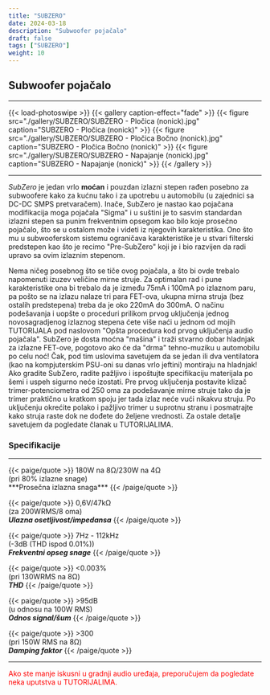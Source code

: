 ```yaml
---
title: "SUBZERO"
date: 2024-03-18
description: "Subwoofer pojačalo"
draft: false
tags: ["SUBZERO"]
weight: 10
---
```

## Subwoofer pojačalo

<hr>
{{< load-photoswipe >}}
{{< gallery caption-effect="fade" >}}
  {{< figure src="./gallery/SUBZERO/SUBZERO - Pločica (nonick).jpg" caption="SUBZERO - Pločica (nonick)" >}}
  {{< figure src="./gallery/SUBZERO/SUBZERO - Pločica Bočno (nonick).jpg" caption="SUBZERO - Pločica Bočno (nonick)" >}}
  {{< figure src="./gallery/SUBZERO/SUBZERO - Napajanje (nonick).jpg" caption="SUBZERO - Napajanje (nonick)" >}}
{{< /gallery >}}
<hr>

*SubZero* je jedan vrlo **moćan** i pouzdan izlazni stepen rađen posebno za subwoofere kako za kućnu tako i za upotrebu u automobilu (u zajednici sa DC-DC SMPS pretvaračem). Inače, SubZero je nastao kao pojačana modifikacija moga pojačala "Sigma" i u suštini je to sasvim standardan izlazni stepen sa punim frekventnim opsegom kao bilo koje prosečno pojačalo, što se u ostalom može i videti iz njegovih karakteristika. Ono što mu u subwooferskom sistemu ograničava karakteristike je u stvari filterski predstepen kao što je recimo "Pre-SubZero" koji je i bio razvijen da radi upravo sa ovim izlaznim stepenom.

Nema ničeg posebnog što se tiče ovog pojačala, a što bi ovde trebalo napomenuti izuzev veličine mirne struje. Za optimalan rad i pune karakteristike ona bi trebalo da je između 75mA i 100mA po izlaznom paru, pa pošto se na izlazu nalaze tri para FET-ova, ukupna mirna struja (bez ostalih predstepena) treba da je oko 220mA do 300mA. O načinu podešavanja i uopšte o proceduri prilikom prvog uključenja jednog novosagradjenog izlaznog stepena ćete više naći u jednom od mojih TUTORIJALA pod naslovom "Opšta procedura kod prvog uključenja audio pojačala". SubZero je dosta moćna "mašina" i traži stvarno dobar hladnjak za izlazne FET-ove, pogotovo ako će da "drma" tehno-muziku u automobilu po celu noć! Čak, pod tim uslovima savetujem da se jedan ili dva ventilatora (kao na kompjuterskim PSU-oni su danas vrlo jeftini) montiraju na hladnjak! Ako gradite SubZero, radite pažljivo i ispoštujte specifikaciju materijala po šemi i uspeh sigurno neće izostati. Pre prvog uključenja postavite klizač trimer-potenciometra od 250 oma za podešavanje mirne struje tako da je trimer praktično u kratkom spoju jer tada izlaz neće vući nikakvu struju. Po uključenju okrećite polako i pažljivo trimer u suprotnu stranu i posmatrajte kako struja raste dok ne dođete do željene vrednosti. Za ostale detalje savetujem da pogledate članak u TUTORIJALIMA.

### Specifikacije
<hr>
{{< paige/quote >}}
180W na 8Ω/230W na 4Ω<br>(pri 80% izlazne snage)<br>***Prosečna izlazna snaga***
{{< /paige/quote >}}

{{< paige/quote >}}
0,6V/47kΩ<br>(za 200WRMS/8 oma)<br>***Ulazna osetljivost/impedansa***
{{< /paige/quote >}}

{{< paige/quote >}}
7Hz - 112kHz<br>(-3dB (THD ispod 0.01%))<br>***Frekventni opseg snage***
{{< /paige/quote >}}

{{< paige/quote >}}
<0.003%<br>(pri 130WRMS na 8Ω)<br>***THD***
{{< /paige/quote >}}

{{< paige/quote >}}
&#62;95dB<br>(u odnosu na 100W RMS)<br>***Odnos signal/šum***
{{< /paige/quote >}}

{{< paige/quote >}}
&#62;300<br>(pri 150W RMS na 8Ω)<br>***Damping faktor***
{{< /paige/quote >}}
<hr>

<p style="color: red;" class="text-center">Ako ste manje iskusni u gradnji audio uređaja, preporučujem da pogledate neka uputstva u TUTORIJALIMA.</p>
